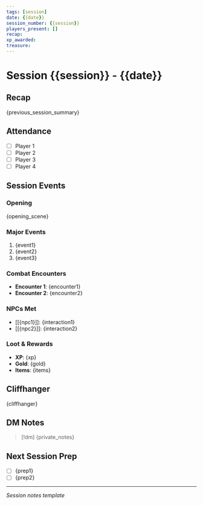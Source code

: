 ```yaml
---
tags: [session]
date: {{date}}
session_number: {{session}}
players_present: []
recap: 
xp_awarded: 
treasure: 
---
```


# Session {{session}} - {{date}}

## Recap
{previous_session_summary}

## Attendance
- [ ] Player 1
- [ ] Player 2
- [ ] Player 3
- [ ] Player 4

## Session Events

### Opening
{opening_scene}

### Major Events
1. {event1}
2. {event2}
3. {event3}

### Combat Encounters
- **Encounter 1**: {encounter1}
- **Encounter 2**: {encounter2}

### NPCs Met
- [[{npc1}]]: {interaction1}
- [[{npc2}]]: {interaction2}

### Loot & Rewards
- **XP**: {xp}
- **Gold**: {gold}
- **Items**: {items}

## Cliffhanger
{cliffhanger}

## DM Notes
> [!dm]
> {private_notes}

## Next Session Prep
- [ ] {prep1}
- [ ] {prep2}

---
*Session notes template*